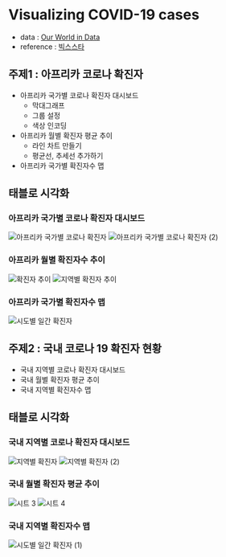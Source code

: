 # Visualizing COVID-19 cases
- data : [Our World in Data](https://ourworldindata.org/coronavirus-source-data)
- reference : [빅스스타](https://www.youtube.com/watch?v=IiGRhhhjAS8)

## 주제1 : **아프리카 코로나 확진자**
  - 아프리카 국가별 코로나 확진자 대시보드
    - 막대그래프
    - 그룹 설정
    - 색상 인코딩
  - 아프리카 월별 확진자 평균 추이
    - 라인 차트 만들기
    - 평균선, 추세선 추가하기
  - 아프리카 국가별 확진자수 맵
## 태블로 시각화
### 아프리카 국가별 코로나 확진자 대시보드
![아프리카 국가별 코로나 확진자](https://user-images.githubusercontent.com/88447983/181406896-ffdb730e-e435-483b-987c-89b8bbb3e992.png)
![아프리카 국가별 코로나 확진자 (2)](https://user-images.githubusercontent.com/88447983/181407992-850c379f-d56e-4df0-9678-29b7c451d808.png)
### 아프리카 월별 확진자수 추이
![확진자 추이](https://user-images.githubusercontent.com/88447983/181408108-f9e9484b-80f3-4d49-b55d-628737031651.png)
![지역별 확진자 추이](https://user-images.githubusercontent.com/88447983/181408167-d208db6a-e09c-4b09-b202-0b28a5fcea32.png)
### 아프리카 국가별 확진자수 맵
![시도별 일간 확진자](https://user-images.githubusercontent.com/88447983/181408247-4033bf74-b7a2-45eb-804e-55db6c882421.png)

## 주제2 : **국내 코로나 19 확진자 현황**
- 국내 지역별 코로나 확진자 대시보드
- 국내 월별 확진자 평균 추이
- 국내 지역별 확진자수 맵

## 태블로 시각화
### 국내 지역별 코로나 확진자 대시보드
![지역별 확진자](https://user-images.githubusercontent.com/88447983/181409126-6d5e2c07-4916-4bb4-9c8c-c9c4fff6fd0c.png)
![지역별 확진자 (2)](https://user-images.githubusercontent.com/88447983/181409248-b3f346d4-fd24-4d14-8915-b1a574bd6b38.png)
### 국내 월별 확진자 평균 추이
![시트 3](https://user-images.githubusercontent.com/88447983/181409255-7ef4dd38-1f55-4573-b9a0-a4f2b19c78dd.png)
![시트 4](https://user-images.githubusercontent.com/88447983/181409257-6d76fe44-428e-458e-a717-9955fe4dd63e.png)
### 국내 지역별 확진자수 맵
![시도별 일간 확진자 (1)](https://user-images.githubusercontent.com/88447983/181409334-2ed10760-3d43-4589-a29f-6eeb50cf3cec.png)
